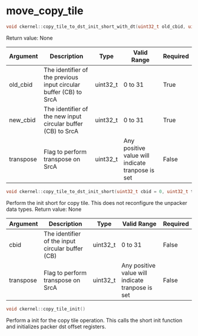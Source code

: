 # move_copy_tile

```cpp
void ckernel::copy_tile_to_dst_init_short_with_dt(uint32_t old_cbid, uint32_t new_cbid, uint32_t transpose = 0)
```

Return value: None

| Argument      | Description                                                       | Type      | Valid Range                                      | Required       |
|---------------|-------------------------------------------------------------------|-----------|--------------------------------------------------|----------------|
| old_cbid      | The identifier of the previous input circular buffer (CB) to SrcA | uint32_t  | 0 to 31                                          | True           |
| new_cbid      | The identifier of the new input circular buffer (CB) to SrcA      | uint32_t  | 0 to 31                                          | True           |
| transpose     | Flag to perform transpose on SrcA                                 | uint32_t  | Any positive value will indicate tranpose is set | False          |

```cpp
void ckernel::copy_tile_to_dst_init_short(uint32_t cbid = 0, uint32_t transpose = 0)
```

Perform the init short for copy tile. This does not reconfigure the unpacker data types. Return value: None

| Argument      | Description                                      | Type      | Valid Range                                      | Required       |
|---------------|--------------------------------------------------|-----------|--------------------------------------------------|----------------|
| cbid          | The identifier of the input circular buffer (CB) | uint32_t  | 0 to 31                                          | False          |
| transpose     | Flag to perform transpose on SrcA                | uint32_t  | Any positive value will indicate tranpose is set | False          |

```cpp
void ckernel::copy_tile_init()
```

Perform a init for the copy tile operation. This calls the short init function and initializes packer dst offset registers.
